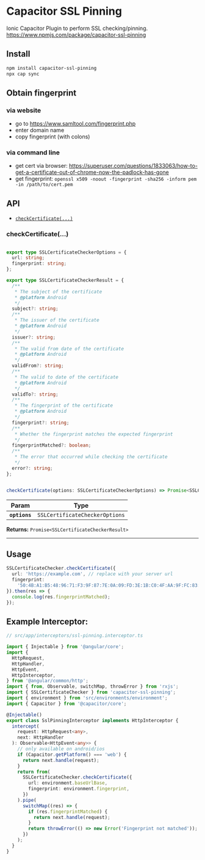 # Capacitor SSL Pinning

Ionic Capacitor Plugin to perform SSL checking/pinning.
https://www.npmjs.com/package/capacitor-ssl-pinning

## Install

```bash
npm install capacitor-ssl-pinning
npx cap sync
```

## Obtain fingerprint

### via website

- go to https://www.samltool.com/fingerprint.php
- enter domain name
- copy fingerprint (with colons)

### via command line

- get cert via browser: https://superuser.com/questions/1833063/how-to-get-a-certificate-out-of-chrome-now-the-padlock-has-gone
- get fingerprint: `openssl x509 -noout -fingerprint -sha256 -inform pem -in /path/to/cert.pem`

## API

<docgen-index>

- [`checkCertificate(...)`](#checkcertificate)

</docgen-index>

<docgen-api>
<!--Update the source file JSDoc comments and rerun docgen to update the docs below-->

### checkCertificate(...)

```typescript

export type SSLCertificateCheckerOptions = {
  url: string;
  fingerprint: string;
};

export type SSLCertificateCheckerResult = {
  /**
   * The subject of the certificate
   * @platform Android
   */
  subject?: string;
  /**
   * The issuer of the certificate
   * @platform Android
   */
  issuer?: string;
  /**
   * The valid from date of the certificate
   * @platform Android
   */
  validFrom?: string;
  /**
   * The valid to date of the certificate
   * @platform Android
   */
  validTo?: string;
  /**
   * The fingerprint of the certificate
   * @platform Android
   */
  fingerprint?: string;
  /**
   * Whether the fingerprint matches the expected fingerprint
   */
  fingerprintMatched?: boolean;
  /**
   * The error that occurred while checking the certificate
   */
  error?: string;
};


checkCertificate(options: SSLCertificateCheckerOptions) => Promise<SSLCertificateCheckerResult>
```

| Param         | Type                                      |
| ------------- | ----------------------------------------- |
| **`options`** | <code>SSLCertificateCheckerOptions</code> |

**Returns:** <code>Promise&lt;SSLCertificateCheckerResult&gt;</code>

---

</docgen-api>

## Usage

```typescript
SSLCertificateChecker.checkCertificate({
  url: 'https://example.com', // replace with your server url
  fingerprint:
    '50:4B:A1:B5:48:96:71:F3:9F:87:7E:0A:09:FD:3E:1B:C0:4F:AA:9F:FC:83:3E:A9:3A:00:78:88:F8:BA:60:26', // replace with your server fingerprint
}).then(res => {
  console.log(res.fingerprintMatched);
});
```

## Example Interceptor:

```typescript
// src/app/interceptors/ssl-pinning.interceptor.ts

import { Injectable } from '@angular/core';
import {
  HttpRequest,
  HttpHandler,
  HttpEvent,
  HttpInterceptor,
} from '@angular/common/http';
import { from, Observable, switchMap, throwError } from 'rxjs';
import { SSLCertificateChecker } from 'capacitor-ssl-pinning';
import { environment } from 'src/environments/environment';
import { Capacitor } from '@capacitor/core';

@Injectable()
export class SslPinningInterceptor implements HttpInterceptor {
  intercept(
    request: HttpRequest<any>,
    next: HttpHandler
  ): Observable<HttpEvent<any>> {
    // only available on android/ios
    if (Capacitor.getPlatform() === 'web') {
      return next.handle(request);
    }
    return from(
      SSLCertificateChecker.checkCertificate({
        url: environment.baseUrlBase,
        fingerprint: environment.fingerprint,
      })
    ).pipe(
      switchMap((res) => {
        if (res.fingerprintMatched) {
          return next.handle(request);
        }
        return throwError(() => new Error('Fingerprint not matched'));
      })
    );
  }
}

```
